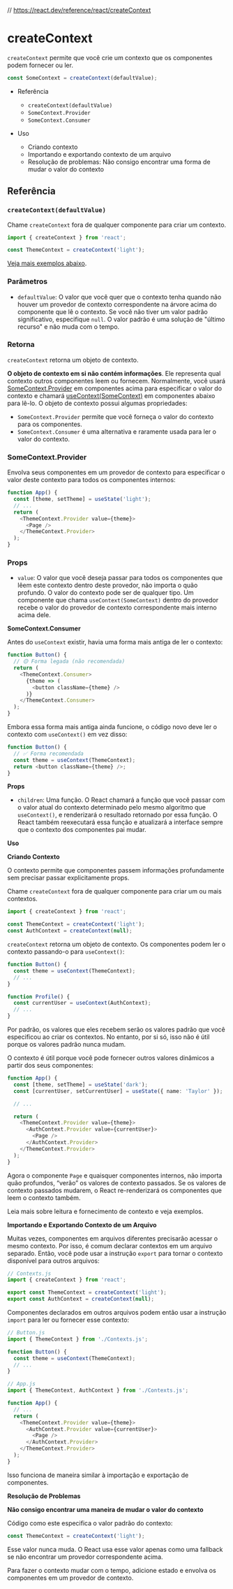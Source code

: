 // https://react.dev/reference/react/createContext

# createContext

`createContext` permite que você crie um contexto que os componentes podem fornecer ou ler.

```typescript
const SomeContext = createContext(defaultValue);
```

- Referência   
    - `createContext(defaultValue)`
    - `SomeContext.Provider`
    - `SomeContext.Consumer`

- Uso
    - Criando contexto
    - Importando e exportando contexto de um arquivo
    - Resolução de problemas: Não consigo encontrar uma forma de mudar o valor do contexto

## Referência

### `createContext(defaultValue)`

Chame `createContext` fora de qualquer componente para criar um contexto.

```typescript
import { createContext } from 'react';

const ThemeContext = createContext('light');
```

[Veja mais exemplos abaixo](https://react.dev/reference/react/createContext#usage).

### Parâmetros

- `defaultValue`: O valor que você quer que o contexto tenha quando não houver um provedor de contexto correspondente na árvore acima do componente que lê o contexto. Se você não tiver um valor padrão significativo, especifique `null`. O valor padrão é uma solução de "último recurso" e não muda com o tempo.

### Retorna

`createContext` retorna um objeto de contexto.

**O objeto de contexto em si não contém informações**. Ele representa qual contexto outros componentes leem ou fornecem. Normalmente, você usará [SomeContext.Provider](https://react.dev/reference/react/createContext#provider) em componentes acima para especificar o valor do contexto e chamará [useContext(SomeContext)](https://react.dev/reference/react/useContext) em componentes abaixo para lê-lo. O objeto de contexto possui algumas propriedades:

- `SomeContext.Provider` permite que você forneça o valor do contexto para os componentes.
- `SomeContext.Consumer` é uma alternativa e raramente usada para ler o valor do contexto.

### SomeContext.Provider

Envolva seus componentes em um provedor de contexto para especificar o valor deste contexto para todos os componentes internos:

```typescript
function App() {
  const [theme, setTheme] = useState('light');
  // ...
  return (
    <ThemeContext.Provider value={theme}>
      <Page />
    </ThemeContext.Provider>
  );
}
```

### Props

- `value`: O valor que você deseja passar para todos os componentes que lêem este contexto dentro deste provedor, não importa o quão profundo. O valor do contexto pode ser de qualquer tipo. Um componente que chama `useContext(SomeContext)` dentro do provedor recebe o valor do provedor de contexto correspondente mais interno acima dele.


**SomeContext.Consumer**

Antes do `useContext` existir, havia uma forma mais antiga de ler o contexto:

```typescript
function Button() {
  // 🟡 Forma legada (não recomendada)
  return (
    <ThemeContext.Consumer>
      {theme => (
        <button className={theme} />
      )}
    </ThemeContext.Consumer>
  );
}
```

Embora essa forma mais antiga ainda funcione, o código novo deve ler o contexto com `useContext()` em vez disso:

```typescript
function Button() {
  // ✅ Forma recomendada
  const theme = useContext(ThemeContext);
  return <button className={theme} />;
}
```

**Props**

- `children`: Uma função. O React chamará a função que você passar com o valor atual do contexto determinado pelo mesmo algoritmo que `useContext()`, e renderizará o resultado retornado por essa função. O React também reexecutará essa função e atualizará a interface sempre que o contexto dos componentes pai mudar.










**Uso**

**Criando Contexto**

O contexto permite que componentes passem informações profundamente sem precisar passar explicitamente props.

Chame `createContext` fora de qualquer componente para criar um ou mais contextos.

```typescript
import { createContext } from 'react';

const ThemeContext = createContext('light');
const AuthContext = createContext(null);
```

`createContext` retorna um objeto de contexto. Os componentes podem ler o contexto passando-o para `useContext()`:

```typescript
function Button() {
  const theme = useContext(ThemeContext);
  // ...
}

function Profile() {
  const currentUser = useContext(AuthContext);
  // ...
}
```

Por padrão, os valores que eles recebem serão os valores padrão que você especificou ao criar os contextos. No entanto, por si só, isso não é útil porque os valores padrão nunca mudam.

O contexto é útil porque você pode fornecer outros valores dinâmicos a partir dos seus componentes:

```typescript
function App() {
  const [theme, setTheme] = useState('dark');
  const [currentUser, setCurrentUser] = useState({ name: 'Taylor' });

  // ...

  return (
    <ThemeContext.Provider value={theme}>
      <AuthContext.Provider value={currentUser}>
        <Page />
      </AuthContext.Provider>
    </ThemeContext.Provider>
  );
}
```

Agora o componente `Page` e quaisquer componentes internos, não importa quão profundos, “verão” os valores de contexto passados. Se os valores de contexto passados mudarem, o React re-renderizará os componentes que leem o contexto também.

Leia mais sobre leitura e fornecimento de contexto e veja exemplos.







**Importando e Exportando Contexto de um Arquivo**

Muitas vezes, componentes em arquivos diferentes precisarão acessar o mesmo contexto. Por isso, é comum declarar contextos em um arquivo separado. Então, você pode usar a instrução `export` para tornar o contexto disponível para outros arquivos:

```typescript
// Contexts.js
import { createContext } from 'react';

export const ThemeContext = createContext('light');
export const AuthContext = createContext(null);
```

Componentes declarados em outros arquivos podem então usar a instrução `import` para ler ou fornecer esse contexto:

```typescript
// Button.js
import { ThemeContext } from './Contexts.js';

function Button() {
  const theme = useContext(ThemeContext);
  // ...
}
```

```typescript
// App.js
import { ThemeContext, AuthContext } from './Contexts.js';

function App() {
  // ...
  return (
    <ThemeContext.Provider value={theme}>
      <AuthContext.Provider value={currentUser}>
        <Page />
      </AuthContext.Provider>
    </ThemeContext.Provider>
  );
}
```

Isso funciona de maneira similar à importação e exportação de componentes.








**Resolução de Problemas**

**Não consigo encontrar uma maneira de mudar o valor do contexto**

Código como este especifica o valor padrão do contexto:

```typescript
const ThemeContext = createContext('light');
```

Esse valor nunca muda. O React usa esse valor apenas como uma fallback se não encontrar um provedor correspondente acima.

Para fazer o contexto mudar com o tempo, adicione estado e envolva os componentes em um provedor de contexto.